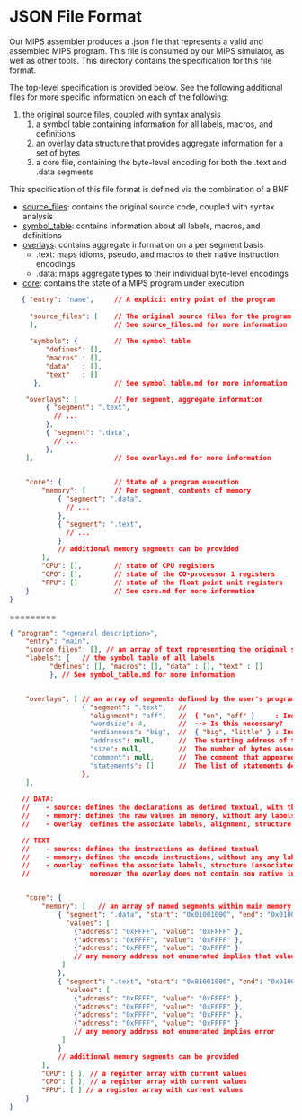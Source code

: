 # JSON File Format
Our MIPS assembler produces a .json file that represents a valid and assembled MIPS program.  This file is consumed by our MIPS simulator, as well as other tools.  This directory contains the specification for this file format.

The top-level specification is provided below.  See the following additional files for more specific information on each of the following:

1. the original source files, coupled with syntax analysis
   1. a symbol table containing information for all labels, macros, and definitions
   1. an overlay data structure that provides aggregate information for a set of bytes
   1. a core file, containing the byte-level encoding for both the .text and .data segments

This specification of this file format is defined via the combination of a BNF 

* [source_files](/source_files.md): contains the original source code, coupled with syntax analysis 
* [symbol_table](symbol_table.md): contains information about all labels, macros, and definitions
* [overlays](overlays.md): contains aggregate information on a per segment basis
   - .text: maps idioms, pseudo, and macros to their native instruction encodings
   - .data: maps aggregate types to their individual byte-level encodings
* [core](core.md): contains the state of a MIPS program under execution


```json
   { "entry": "name",     // A explicit entry point of the program
 
     "source_files": [    // The original source files for the program
     ],                   // See source_files.md for more information
 
     "symbols": {         // The symbol table
         "defines": [], 
         "macros" : [], 
         "data"   : [], 
         "text"   : [] 
      },                  // See symbol_table.md for more information

    "overlays": [         // Per segment, aggregate information
         { "segment": ".text", 
           // ...
         },
         { "segment": ".data", 
           // ...
         },       
    ],                    // See overlays.md for more information
 

    "core": {             // State of a program execution
        "memory": [       // Per segment, contents of memory
            { "segment": ".data", 
              // ...
            }, 
            { "segment": ".text", 
              // ...
            }
            // additional memory segments can be provided
        ],
        "CPU": [],        // state of CPU registers
        "CPO": [],        // state of the CO-processor 1 registers
        "FPU": []         // state of the float point unit registers
    }                     // See core.md for more information
}
```



=========


```json
{ "program": "<general description>",
    "entry": "main",
    "source_files": [], // an array of text representing the original source program
    "labels": {   // the symbol table of all labels
          "defines": [], "macros": [], "data" : [], "text" : [] 
          }, // See symbol_table.md for more information


    "overlays": [ // an array of segments defined by the user's program, with each segment providing an array of declarations or instructions
                  { "segment": ".text",   //
                    "alignment": "off",   //  { "on", "off" }     : Indicates if memory alignment was performed
                    "wordsize": 4,        //  --> Is this necessary?
                    "endianness": "big",  //  { "big", "little" } : Indicates the endianness used for byte ordering
                    "address": null,      //  The starting address of this associated segment
                    "size": null,         //  The number of bytes associated with the segment
                    "comment": null,      //  The comment that appeared on the ".text" directive line
                    "statements": []      //  The list of statements defined within the segment
                  },
    ],
 
   // DATA: 
   //    - source: defines the declarations as defined textual, with the given structure
   //    - memory: defines the raw values in memory, without any labels
   //    - overlay: defines the associate labels, alignment, structure, etc.

   // TEXT
   //    - source: defines the instructions as defined textual
   //    - memory: defines the encode instructions, without any any labels
   //    - overlay: defines the associate labels, structure (associated structure), etc.
   //               moreover the overlay does not contain non native instructions


    "core": { 
        "memory": [   // an array of named segments within main memory
            { "segment": ".data", "start": "0x01001000", "end": "0x01001000",
              "values": [ 
                {"address": "0xFFFF", "value": "0xFFFF" },
                {"address": "0xFFFF", "value": "0xFFFF" },
                {"address": "0xFFFF", "value": "0xFFFF" } 
                // any memory address not enumerated implies that value is undetermined
             ]
            },
            { "segment": ".text", "start": "0x01001000", "end": "0x01001000", 
              "values": [
                {"address": "0xFFFF", "value": "0xFFFF" },
                {"address": "0xFFFF", "value": "0xFFFF" },
                {"address": "0xFFFF", "value": "0xFFFF" },
                {"address": "0xFFFF", "value": "0xFFFF" }
                // any memory address not enumerated implies error
             ]
            }
            // additional memory segments can be provided
        ],
        "CPU": [ ], // a register array with current values
        "CPO": [ ], // a register array with current values
        "FPU": [ ] // a register array with current values
    }
}


